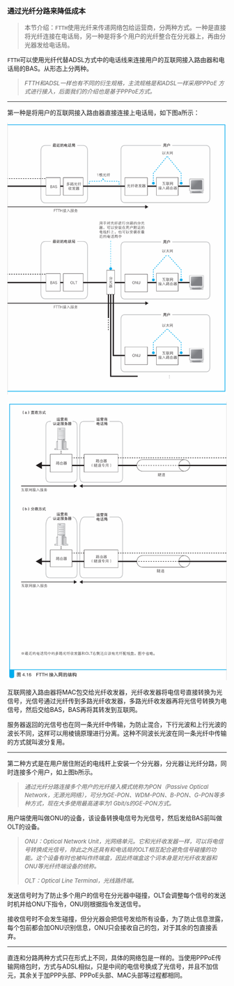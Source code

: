 ### 通过光纤分路来降低成本

> 本节介绍：`FTTH`使用光纤来传递网络包给运营商，分两种方式。一种是直接将光纤连接在电话局，另一种是将多个用户的光纤整合在分光器上，再由分光器发给电话局。

`FTTH`可以使用光纤代替ADSL方式中的电话线来连接用户的互联网接入路由器和电话局的BAS。从形态上分两种。

> <font size=2><i>FTTH和ADSL一样也有不同的衍生规格，主流规格是和ADSL一样采用PPPoE 方式进行接入，后面我们的介绍也是基于PPPoE方式。</i></font>

---

第一种是将用户的互联网接入路由器直接连接上电话局，如下图a所示：

![FTTH](img/30.png)

![FTTH](img/31.png)

互联网接入路由器将MAC包交给光纤收发器，光纤收发器将电信号直接转换为光信号，光信号通过光纤传到多路光纤收发器，多路光纤收发器再将光信号转换为电信号，然后交给BAS，BAS再将其转发到互联网。

服务器返回的光信号也在同一条光纤中传输，为防止混合，下行光波和上行光波的波长不同，这样可以用棱镜原理进行分离。这种不同波长光波在同一条光纤中传输的方式就叫波分复用。

---

第二种方式是在用户居住附近的电线杆上安装一个分光器，分光器让光纤分路，同时连接多个用户，如上图b所示。

> <font size=2><i>通过光纤分路连接多个用户的光纤接入模式统称为PON（Passive Optical Network，无源光网络），可分为GE-PON、WDM-PON、B-PON、G-PON等多种方式，现在大多使用最高速率为1 Gbit/s的GE-PON方式。</i></font>

用户端使用叫做ONU的设备，该设备转换电信号为光信号，然后发给BAS前叫做OLT的设备。

> <font size=2><i>ONU：Optical Network Unit，光网络单元。它和光纤收发器一样，可以将电信号转换成光信号，除此之外还具有和电话局的OLT相互配合避免信号碰撞的功能。这个设备有时也被叫作终端盒，因此终端盒这个词本身是对光纤收发器和ONU等光纤终端设备的统称。</i></font>
>
> <font size=2><i>OLT：Optical Line Terminal，光线路终端。</i></font>


发送信号时为了防止多个用户的信号在分光器中碰撞，OLT会调整每个信号的发送时机并给ONU下指令，ONU则根据指令发送信号。

接收信号时不会发生碰撞，但分光器会把信号发给所有设备，为了防止信息泄露，每个包前都会加ONU识别信息，ONU只会接收自己的包，对于其余的包直接丢弃。

---

直连和分路两种方式只在形式上不同，具体的网络包是一样的。当使用PPPoE传输网络包时，方式与ADSL相似，只是中间的电信号换成了光信号，并且不加信元，其余关于加PPP头部、PPPoE头部、MAC头部等过程都相同。

